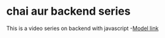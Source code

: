 # chai aur backend series

This is a video series on backend with javascript 
-[Model link](https://www.youtube.com/redirect?event=video_description&redir_token=QUFFLUhqbld1WW1TckE2bENBUFZPa3VWQ3R6NDRobHdIZ3xBQ3Jtc0tuU01zem9sREl4TG92SGtVYXZFVTB6RlRvLXBmN0t0QUtCbFJzMkVTVkNOMnBDV1J4TDhkaHIxQk1MVExmTldjRXVmeVV5Q0NZM1hUTkF2M2lWakNBTVNwYk5Lc1RJdmdBS1J6N3JuN2VvS2xXZXB2aw&q=https%3A%2F%2Fapp.eraser.io%2Fworkspace%2FYtPqZ1VogxGy1jzIDkzj%3Forigin%3Dshare&v=9B4CvtzXRpc)